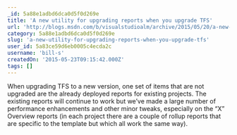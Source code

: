 ```yaml
---
_id: 5a88e1adbd6dca0d5f0d269e
title: 'A new utility for upgrading reports when you upgrade TFS'
url: 'http://blogs.msdn.com/b/visualstudioalm/archive/2015/05/20/a-new-utility-for-upgrading-reports-when-you-upgrade-tfs.aspx'
category: 5a88e1adbd6dca0d5f0d269e
slug: 'a-new-utility-for-upgrading-reports-when-you-upgrade-tfs'
user_id: 5a83ce59d6eb0005c4ecda2c
username: 'bill-s'
createdOn: '2015-05-23T09:15:42.000Z'
tags: []
---
```


When upgrading TFS to a new version, one set of items that are not upgraded are the already deployed reports for existing projects. The existing reports will continue to work but we’ve made a large number of performance enhancements and other minor tweaks, especially on the “X” Overview reports (in each project there are a couple of rollup reports that are specific to the template but which all work the same way).
